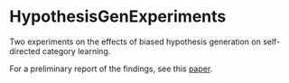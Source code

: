# HypothesisGenExperiments
Two experiments on the effects of biased hypothesis generation on self-directed category learning.

For a preliminary report of the findings, see this [paper](http://dougmarkant.com/assets/Markant_CogSci2016.pdf).
